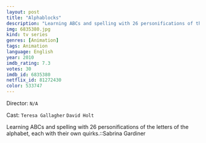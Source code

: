 ```yaml
---
layout: post
title: "Alphablocks"
description: "Learning ABCs and spelling with 26 personifications of the letters of the alphabet, each with their own quirks.::Sabrina Gardiner.."
img: 6835380.jpg
kind: tv series
genres: [Animation]
tags: Animation 
language: English
year: 2010
imdb_rating: 7.3
votes: 30
imdb_id: 6835380
netflix_id: 81272430
color: 533747
---
```

Director: `N/A`  

Cast: `Teresa Gallagher` `David Holt` 

Learning ABCs and spelling with 26 personifications of the letters of the alphabet, each with their own quirks.::Sabrina Gardiner